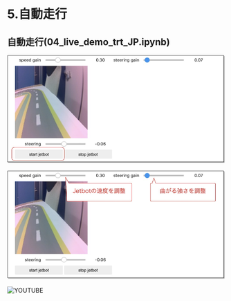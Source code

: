 # 5.自動走行

## 自動走行(04_live_demo_trt_JP.ipynb)

![](./img/run001.jpg)

![](./img/run002.jpg)

![YOUTUBE](ZJjPNkmqPRk)
